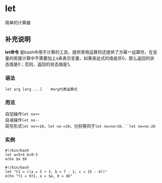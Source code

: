 let
===

简单的计算器

## 补充说明

**let命令** 是bash中用于计算的工具，提供常用运算符还提供了方幂`**`运算符。在变量的房屋计算中不需要加上`$`来表示变量，如果表达式的值是非0，那么返回的状态值是0；否则，返回的状态值是1。

### 语法  

```shell
let arg [arg ...]    #arg代表运算式
```

### 用法  

自加操作`let no++`  
自减操作`let no--`  
简写形式`let no+=10`，`let no-=20`，分别等同于`let no=no+10，``let no=no-20`

### 实例  

```shell
#!/bin/bash
let a=5+4 b=9-3
echo $a $b
```

```shell
#!/bin/bash
let "t1 = ((a = 5 + 3, b = 7 - 1, c = 15 - 4))"
echo "t1 = $t1, a = $a, b = $b"
```


<!-- Linux命令行搜索引擎：https://jaywcjlove.github.io/linux-command/ -->